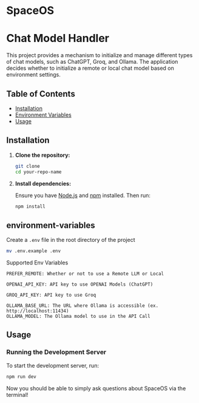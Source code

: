 # SpaceOS

# Chat Model Handler

This project provides a mechanism to initialize and manage different types of chat models, such as ChatGPT, Groq, and Ollama. The application decides whether to initialize a remote or local chat model based on environment settings.

## Table of Contents

- [Installation](#installation)
- [Environment Variables](#environment-variables)
- [Usage](#usage)



## Installation

1. **Clone the repository:**

    ```bash
    git clone 
    cd your-repo-name
    ```

2. **Install dependencies:**

    Ensure you have [Node.js](https://nodejs.org/) and [npm](https://www.npmjs.com/) installed. Then run:

    ```bash
    npm install
    ```


## environment-variables
Create a `.env` file in the root directory of the project

```bash
mv .env.example .env
```

Supported Env Variables
```
PREFER_REMOTE: Whether or not to use a Remote LLM or Local

OPENAI_API_KEY: API key to use OPENAI Models (ChatGPT)

GROQ_API_KEY: API key to use Groq

OLLAMA_BASE_URL: The URL where Ollama is accessible (ex. http://localhost:11434)
OLLAMA_MODEL: The Ollama model to use in the API Call
```

## Usage

### Running the Development Server

To start the development server, run:

```bash
npm run dev
```
Now you should be able to simply ask questions about SpaceOS via the terminal!


